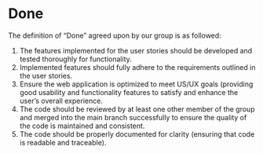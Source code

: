 # Done

The definition of “Done” agreed upon by our group is as followed:

1. The features implemented for the user stories should be developed and tested thoroughly for functionality.
2. Implemented features should fully adhere to the requirements outlined in the user stories.
3. Ensure the web application is optimized to meet US/UX goals (providing good usability and functionality features to satisfy and enhance the user’s overall experience.
4. The code should be reviewed by at least one other member of the group and merged into the main branch successfully to ensure the quality of the code is maintained and consistent.
5. The code should be properly documented for clarity (ensuring that code is readable and traceable).
